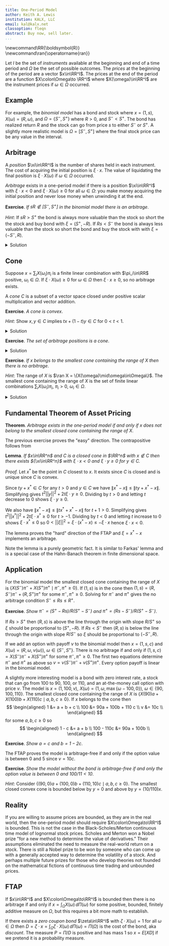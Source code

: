 ```yaml
---
title: One-Period Model
author: Keith A. Lewis
institution: KALX, LLC
email: kal@kalx.net
classoption: fleqn
abstract: Buy now, sell later.
...
```


\newcommand\RR{\boldsymbol{R}}
\newcommand\ran{\operatorname{ran}}

Let $I$ be the set of _instruments_ available at the beginning and end
of a time period and $\Omega$ be the set of possible outcomes.
The _prices_ at the beginning of the period are a vector $x\in\RR^I$.
The prices at the end of the period are a function $X\colon\Omega\to
\RR^I$ where $X(\omega)\in\RR^I$ are the instrument prices if
$\omega\in\Omega$ occurred.

## Example

For example, the _binomial model_ has a bond and stock where $x = (1, s)$,
$X(\omega) = (R, \omega)$, and $\Omega = \{S^-, S^+\}$ where $R > 0$, and
${S^- < S^+}$.
The bond has realized return $R$ and the stock can go from price $s$
to either $S^-$ or $S^+$.  A slightly more realistic model is
${\Omega = [S^-, S^+]}$ where the final stock price can be any value in the interval.

## Arbitrage

A _position_ $\xi\in\RR^I$ is the number of shares held in each instrument.
The cost of acquiring the initial position is $\xi\cdot x$.
The value of liquidating the final position is $\xi\cdot X(\omega)$ if $\omega\in\Omega$ occurred.

_Arbitrage_ exists in a one-period model if there is a position $\xi\in\RR^I$
with $\xi\cdot x < 0$ and $\xi\cdot X(\omega)\ge0$ for all $\omega\in\Omega$:
you make money acquiring the initial position and never lose money when
unwinding it at the end.

__Exercise__. _If $sR\notin [S^-,S^+]$ in the binomial model there is an arbitrage_.

_Hint_: If $sR > S^+$ the bond is always more valuable than the stock
so short the the stock and buy bond with $\xi = (S^+, -R)$.
If $Rs < S^-$ the bond is always less valuable than the stock
so short the bond and buy the stock with with $\xi = (-S^-, R)$.

<details><summary>Solution</summary>
In the first case, $\xi\cdot x = S^+ - sR < 0$,
${\xi\cdot X(S^-) = S^+R - RS^- > 0}$,
and ${\xi\cdot X(S^+) = S^+R - RS^+ = 0}$,
so $\xi\cdot X\ge0$ on $\{S^-,S^+\}$.

In the second case, $\xi\cdot x = -S^- + sR < 0$,
${\xi\cdot X(S^-) = -S^-R + RS^- = 0}$,
and ${\xi\cdot X(S^+) = -S^-R + RS^+ > 0}$,
so $\xi\cdot X\ge0$ on $\{S^-,S^+\}$.
</details>

## Cone

Suppose $x = \sum_i X(\omega_i) \pi_i$ is a finite linear combination
with $\pi_i\in\RR$ positive, $\omega_i\in\Omega$. 
If ${\xi\cdot X(\omega)\ge0}$ for $\omega\in\Omega$ then ${\xi\cdot x\ge 0}$,
so no arbitrage exists.

A _cone_ $C$ is a subset of a vector space closed under positive scalar
multiplication and vector addition.

__Exercise__. _A cone is convex_.

_Hint_: Show $x,y\in C$ implies $tx + (1-t)y\in C$ for $0 < t < 1$.

<details><summary>Solution</summary>
Since $t > 0$ and $1 - t > 0$ both $tx$ and $(1 - t)y$ belong to $C$,
hence $tx + (1 - t)y\in C$.
</details>

__Exercise__. _The set of arbitrage positions is a cone_.

<details><summary>Solution</summary>
If $\xi$ is an arbitrage then $t\xi$ is an arbtrage for $t > 0$.
If $\xi$ and $\eta$ are arbitrages then so is $\xi + \eta$.
</details>

__Exercise__. _If $x$ belongs to the smallest cone containing
the range of $X$ then there is no arbitrage_.

_Hint_: The range of $X$ is $\ran X = \{X(\omega)\mid\omega\in\Omega\}$.
The smallest cone containing the range of $X$ is the set of finite
linear combinations $\sum_i X(\omega_i) \pi_i$, $\pi_i > 0$, $\omega_i\in\Omega$.

<details><summary>Solution</summary>
If $x_n\in C$ converge to $x$ in norm and $\xi\cdot x_n\ge0$ then $\xi\cdot x\ge0$.
</details>

## Fundamental Theorem of Asset Pricing

__Theorem__.  _Arbitrage exists in
the one-period model if and only if $x$ does not belong to the smallest
closed cone containing the range of $X$_.

The previous exercise proves the "easy" direction.
The contrapositive follows from 

__Lemma__. _If $x\in\RR^n$ and $C$ is a closed cone in
$\RR^n$ with $x\not\in C$ then there exists ${\xi\in\RR^n}$
with ${\xi\cdot x < 0}$ and ${\xi\cdot y \ge0}$ for ${y\in C}$._

_Proof._ Let $x^*$ be the point in $C$ closest to $x$.
It exists since $C$ is closed and is unique since $C$ is convex.

Since $ty + x^*\in C$ for any $t > 0$ and $y\in C$ 
we have $\|x^* - x\| \le \|ty + x^* - x\|$.
Simplifying gives ${t^2||y||^2 + 2t\xi\cdot y\ge 0}$. 
Dividing by $t > 0$ and letting $t$ decrease to 0 shows ${\xi\cdot y\ge 0}$.

We also have $\|x^* - x\| \le \|tx^* + x^* - x\|$ for $t + 1 > 0$.
Simplifying gives ${t^2||x^*||^2 + 2t\xi\cdot x^*\ge 0}$ for  $t > -1$.
Dividing by $t < 0$ and letting $t$ increase to 0 shows ${\xi\cdot x^*\le 0}$ so
${0 < ||\xi||^2 = \xi\cdot (x^* - x) \le -\xi\cdot x}$ hence ${\xi\cdot x < 0}$.

The lemma proves the "hard" direction of the FTAP
and $\xi = x^* - x$ implements an arbitrage.

Note the lemma is a purely geometric fact.
It is similar to Farkas' lemma and is a special case of the Hahn-Banach theorem
in finite dimensional space.

## Application

For the binomial model the smallest closed cone containing the range of $X$
is $\{X(S^-)\pi^- + X(S^+)\pi^+\mid \pi^-,\pi^+\ge0\}$.
If $(1, s)$ is in the cone then ${(1,s) = (R, S^-)\pi^- + (R, S^+)\pi^+}$
for some $\pi^-,\pi^+\ge0$. Solving for $\pi^-$ and $\pi^+$ gives
the no arbitrage condition $S^- \le Rs \le R^+$.

__Exercise__. _Show $\pi^- = (S^+ - Rs)/R(S^+ - S^-)$ and $\pi^+ = (Rs - S^-)/R(S^+ - S^-)$_.

If $Rs > S^+$ then $(R, s)$ is above the line through the origin with
slope $R/S^+$ so $\xi$ should be proportional to $(S^+, -R)$.
If $Rs < S^-$ then $(R, s)$ is below the line through the origin with
slope $R/S^-$ so $\xi$ should be proportional to $(-S^-, R)$.

If we add an option with payoff $\nu$ to the binomial model then
$x = (1, s, c)$ and $X(\omega) = (R, \omega, \nu(\omega))$, $\omega\in\{S^-,S^+\}$.
There is no arbitrage if and only if $(1, s, c) = X(S^-)\pi^- + X(S^+)\pi^+$
for some $\pi^-,\pi^+\ge0$. The first two equations determine $\pi^-$ and $\pi^+$ as
above so $v = \nu(S^-)\pi^- + \nu(S^+)\pi^+$.
Every option payoff is linear in the binomial model.

A slightly more interesting model is a bond with zero interest rate, a stock that
can go from 100 to 90, 100, or 110, and an at-the-money call option with price $v$.
The model is $x = (1, 100, v)$, $X(\omega) = (1, \omega, \max\{\omega - 100, 0\})$,
$\omega\in\{90, 100, 110\}$.
The smallest closed cone containing the range of $X$
is $\{X(90) a + X(100) b + X(110) c\mid a,b,c\ge0\}$. If $x$ belongs to the cone then
$$
\begin{aligned}
	1 &= a + b + c \\
	100 &= 90a + 100b + 110 c \\
	v &= 10c \\
\end{aligned}
$$
for some $a,b,c\ge0$ so
$$
\begin{aligned}
	1 - c &= a + b \\
	100 - 110c &= 90a + 100b \\
\end{aligned}
$$

__Exercise__. _Show $a = c$ and $b = 1 - 2c$_.

The FTAP proves the model is arbitrage-free if and only if the option value is between $0$ and $5$
since $v = 10c$.

__Exercise__. _Show the model without the bond is arbitrage-free if and only the option value
is between $0$ and $100/11 < 10$_.

_Hint_: Consider $\{(90, 0)a + (100, 0)b + (110, 10)c\mid a,b,c\ge0\}$.
The smallest closed convex cone is bounded below by $y = 0$ and above
by $y = (10/110)x$.

## Reality

If you are willing to assume prices are bounded, as they are in the real world, then
the one-period model should require $X\colon\Omega\to\RR^I$ is bounded.
This is not the case in the Black-Scholes/Merton continuous time model of lognormal stock prices.
Scholes and Merton won a Nobel prize "for a new method to determine the value of derivatives."
Their assumptions eliminated the need to measure the real-world return on a stock. 
There is still a Nobel prize to be won by someone who can come up with a generally accepted
way to determine the volatility of a stock.
And perhaps multiple future prizes for those who develop theories
not founded on the mathematical fictions of continuous time trading and unbounded prices.

## FTAP

If $x\in\RR^I$ and $X\colon\Omega\to\RR^I$ is bounded then there is no arbitrage
if and only if $x = \int_\Omega X(\omega)\,d\Pi(\omega)$ for some positive, bounded, finitely additive
measure on $\Omega$, but this requires a bit more math to establish.

If there exists a _zero coupon bond_ $\zeta\in\RR^I$ with $\zeta\cdot
X(\omega) = 1$ for all ${\omega\in\Omega}$ then
${D = \zeta\cdot x = \int_\Omega \zeta\cdot X(\omega)\,d\Pi(\omega) = \Pi(\Omega)}$
is the cost of the bond, aka _discount_.  The measure ${P = \Pi/D}$ is
positive and has mass 1 so ${x = E[XD]}$ if we pretend it is a probability
measure.
